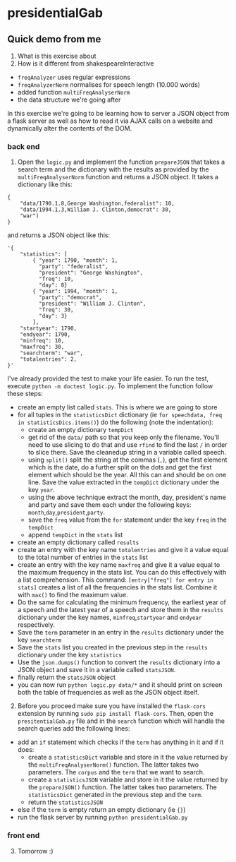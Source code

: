 # presidentialGab

## **Quick demo from me**
1. What is this exercise about
2. How is it different from shakespeareInteractive
  * `freqAnalyzer` uses regular expressions
  * `freqAnalyzerNorm` normalises for speech length (10.000 words)
  * added function `multiFreqAnalyserNorm`
  * the data structure we're going after

In this exercise we're going to be learning how to server a JSON object from a flask server as well as how to read it via AJAX calls on a website and dynamically alter the contents of the DOM.

### back end
1. Open the `logic.py` and implement the function `prepareJSON` that takes a search term and the dictionary with the results as provided by the `multiFreqAnalyserNorm` function and returns a JSON object. It takes a dictionary like this:
```
{
	"data/1790.1.8,George Washington,federalist": 10,
	"data/1994.1.3,William J. Clinton,democrat": 30,
	"war")
}
```
and returns a JSON object like this:
```
'{
	"statistics": [
		{ "year": 1790, "month": 1,
		  "party": "federalist",
		  "president": "George Washington",
		  "freq": 10,
		  "day": 8}
		{ "year": 1994, "month": 1,
		  "party": "democrat",
		  "president": "William J. Clinton",
		  "freq": 30,
		  "day": 3}
		],
	"startyear": 1790,
	"endyear": 1790,
	"minfreq": 10,
	"maxfreq": 30,
	"searchterm": "war",
	"totalentries": 2,
}'
```
I've already provided the test to make your life easier. To run the test, execute `python -m doctest logic.py`. To implement the function follow these steps:
  * create an empty list called `stats`. This is where we are going to store
  * for all tuples in the `statisticsDict` dictionary  (ie `for speechdata, freq in statisticsDics.items()`) do the following (note the indentation):
    * create an empty dictionary `tempDict`
    * get rid of the `data/` path so that you keep only the filename. You'll need to use slicing to do that and use `rfind` to find the last `/` in order to slice there. Save the cleanedup string in a variable called speech.
    * using `split()` split the string at the commas (`,`), get the first element which is the date, do a further split on the dots and get the first element which should be the year. All this can and should be on one line. Save the value extracted in the `tempDict` dictionary under the key `year`.
    * using the above technique extract the month, day, president's name and party and save them each under the following keys: `month`,`day`,`president`,`party`.
    * save the `freq` value from the `for` statement under the key `freq` in the `tempDict`
    * append `tempDict` in the `stats` list
  * create an empty dictionary called `results`
  * create an entry with the key name `totalentries` and give it a value equal to the total number of entries in the `stats` list
  * create an entry with the key name `maxfreq` and give it a value equal to the maximum frequency in the stats list. You can do this effectively with a list comprehension. This command: `[entry["freq"] for entry in stats]` creates a list of all the frequencies in the stats list. Combine it with `max()` to find the maximum value.
  * Do the same for calculating the minimum frequency, the earliest year of a speech and the latest year of a speech and store them in the `results` dictionary under the key names, `minfreq`,`startyear` and `endyear` respectively.
  * Save the `term` parameter in an entry in the `results` dictionary under the key `searchterm`
  * Save the `stats` list you created in the previous step in the `results` dictionary under the key `statistics`
  * Use the `json.dumps()` function to convert the `results` dictionary into a JSON object and save it in a variable called `statsJSON`.
  * finally return the `statsJSON` object
  * you can now run `python logic.py data/*` and it should print on screen both the table of frequencies as well as the JSON object itself.
2. Before you proceed make sure you have installed the `flask-cors` extension by running `sudo pip install flask-cors`. Then, open the `presitentialGab.py` file and in the `search` function which will handle the search queries add the following lines:
  * add an `if` statement which checks if the `term` has anything in it and if it does:
    * create a `statisticsDict` variable and store in it the value returned by the `multiFreqAnalyserNorm()` function. The latter takes two parameters. The `corpus` and the `term` that we want to search.
    * create a `statisticsJSON` variable and store in it the value returned by the `prepareJSON()` function. The latter takes two parameters. The `statisticsDict` generated in the previous step and the `term`.
    * return the `statisticsJSON`
  * else if the `term` is empty return an empty dictionary (ie `{}`)
  * run the flask server by running `python presidentialGab.py`

### front end
3. Tomorrow :)
